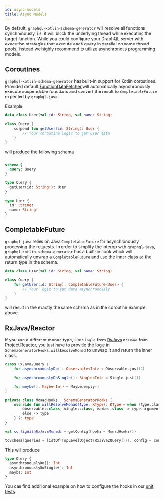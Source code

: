 ```yaml
---
id: async-models
title: Async Models
---
```

By default, `graphql-kotlin-schema-generator` will resolve all functions synchronously, i.e. it will block the
underlying thread while executing the target function. While you could configure your GraphQL server with execution
strategies that execute each query in parallel on some thread pools, instead we highly recommend to utilize asynchronous
programming models.

## Coroutines

`graphql-kotlin-schema-generator` has built-in support for Kotlin coroutines. Provided default
[FunctionDataFetcher](https://github.com/ExpediaDotCom/graphql-kotlin/blob/master/graphql-kotlin-schema-generator/src/main/kotlin/com/expedia/graphql/execution/FunctionDataFetcher.kt)
will automatically asynchronously execute suspendable functions and convert the result to `CompletableFuture` expected
by `graphql-java`.

Example

```kotlin
data class User(val id: String, val name: String)

class Query {
    suspend fun getUser(id: String): User {
        // Your coroutine logic to get user data
    }
}
```

will produce the following schema

```graphql

schema {
  query: Query
}

type Query {
  getUser(id: String!): User
}

type User {
  id: String!
  name: String!
}
```

## CompletableFuture

`graphql-java` relies on Java `CompletableFuture` for asynchronously processing the requests. In order to simplify the
interop with `graphql-java`, `graphql-kotlin-schema-generator` has a built-in hook which will automatically unwrap a
`CompletableFuture` and use the inner class as the return type in the schema.

```kotlin
data class User(val id: String, val name: String)

class Query {
    fun getUser(id: String): CompletableFuture<User> {
        // Your logic to get data asynchronously
    }
}
```

will result in the exactly the same schema as in the coroutine example above.

## RxJava/Reactor

If you use a different monad type, like `Single` from [RxJava](https://github.com/ReactiveX/RxJava) or `Mono` from
[Project Reactor](https://projectreactor.io/), you just have to provide the logic in
`SchemaGeneratorHooks.willResolveMonad` to unwrap it and return the inner class.

```kotlin
class RxJava2Query {
    fun asynchronouslyDo(): Observable<Int> = Observable.just(1)

    fun asynchronouslyDoSingle(): Single<Int> = Single.just(1)

    fun maybe(): Maybe<Int> = Maybe.empty()
}

private class MonadHooks : SchemaGeneratorHooks {
    override fun willResolveMonad(type: KType): KType = when (type.classifier) {
        Observable::class, Single::class, Maybe::class -> type.arguments.firstOrNull()?.type
        else -> type
    } ?: type
}

val configWithRxJavaMonads = getConfig(hooks = MonadHooks())

toSchema(queries = listOf(TopLevelObject(RxJava2Query())), config = configWithRxJavaMonads)
```

This will produce

```graphql
type Query {
  asynchronouslyDo(): Int
  asynchronouslyDoSingle(): Int
  maybe: Int
}
```

You can find additional example on how to configure the hooks in our [unit
tests](https://github.com/ExpediaGroup/graphql-kotlin/blob/master/graphql-kotlin-schema-generator/src/test/kotlin/com/expediagroup/graphql/generator/SchemaGeneratorAsyncTests.kt).
